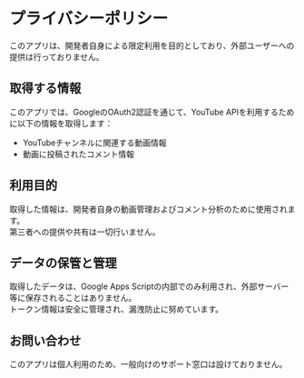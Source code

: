 # プライバシーポリシー

このアプリは、開発者自身による限定利用を目的としており、外部ユーザーへの提供は行っておりません。

## 取得する情報

このアプリでは、GoogleのOAuth2認証を通じて、YouTube APIを利用するために以下の情報を取得します：

- YouTubeチャンネルに関連する動画情報
- 動画に投稿されたコメント情報

## 利用目的

取得した情報は、開発者自身の動画管理およびコメント分析のために使用されます。  
第三者への提供や共有は一切行いません。

## データの保管と管理

取得したデータは、Google Apps Scriptの内部でのみ利用され、外部サーバー等に保存されることはありません。  
トークン情報は安全に管理され、漏洩防止に努めています。

## お問い合わせ

このアプリは個人利用のため、一般向けのサポート窓口は設けておりません。
